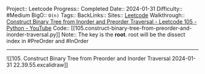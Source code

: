 Project:: Leetcode
Progress:: Completed
Date:: 2024-01-31
Difficulty:: #Medium 
BigO:: `O(n)`
Tags:: 
BackLinks:: 
Sites:: [Leetcode](https://leetcode.com/problems/construct-binary-tree-from-preorder-and-inorder-traversal/)
Walkthrough:: [Construct Binary Tree from Inorder and Preorder Traversal - Leetcode 105 - Python - YouTube](https://www.youtube.com/watch?v=ihj4IQGZ2zc)
Code:: [[105.construct-binary-tree-from-preorder-and-inorder-traversal.py]]
Note:: The key is the **root**. root will be the dissect index in #PreOrder and #InOrder 

---

![[105. Construct Binary Tree from Preorder and Inorder Traversal 2024-01-31 22.39.55.excalidraw]]